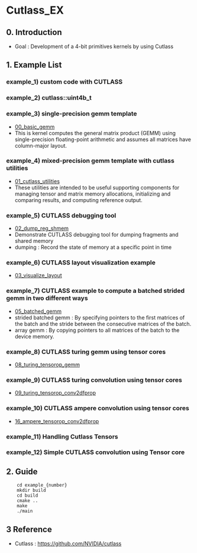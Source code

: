 # Cutlass_EX

## 0. Introduction
- Goal : Development of a 4-bit primitives kernels by using Cutlass

## 1. Example List

### example_1) custom code with CUTLASS

### example_2) cutlass::uint4b_t 

### example_3) single-precision gemm template
- [00_basic_gemm](https://github.com/NVIDIA/cutlass/blob/main/examples/00_basic_gemm/basic_gemm.cu)
- This is kernel computes the general matrix product (GEMM) using single-precision floating-point arithmetic and assumes all matrices have column-major layout.

### example_4) mixed-precision gemm template with cutlass utilities
- [01_cutlass_utilities](https://github.com/NVIDIA/cutlass/blob/main/examples/01_cutlass_utilities/cutlass_utilities.cu)
- These utilities are intended to be useful supporting components for managing tensor and matrix memory allocations, initializing and comparing results, and computing reference output.

### example_5) CUTLASS debugging tool
- [02_dump_reg_shmem](https://github.com/NVIDIA/cutlass/blob/main/examples/02_dump_reg_shmem/dump_reg_shmem.cu)
- Demonstrate CUTLASS debugging tool for dumping fragments and shared memory
- dumping : Record the state of memory at a specific point in time

### example_6) CUTLASS layout visualization example
- [03_visualize_layout](https://github.com/NVIDIA/cutlass/blob/main/examples/03_visualize_layout/visualize_layout.cpp)

### example_7) CUTLASS example to compute a batched strided gemm in two different ways
- [05_batched_gemm](https://github.com/NVIDIA/cutlass/blob/main/examples/05_batched_gemm/batched_gemm.cu)
- strided batched gemm : By specifying pointers to the first matrices of the batch and the stride between the consecutive matrices of the batch.
- array gemm : By copying pointers to all matrices of the batch to the device memory.


### example_8) CUTLASS turing gemm using tensor cores
- [08_turing_tensorop_gemm](https://github.com/NVIDIA/cutlass/blob/main/examples/08_turing_tensorop_gemm/turing_tensorop_gemm.cu)


### example_9) CUTLASS turing convolution using tensor cores
- [09_turing_tensorop_conv2dfprop](https://github.com/NVIDIA/cutlass/blob/main/examples/09_turing_tensorop_conv2dfprop/turing_tensorop_conv2dfprop.cu)


### example_10) CUTLASS ampere convolution using tensor cores
- [16_ampere_tensorop_conv2dfprop](https://github.com/NVIDIA/cutlass/blob/main/examples/16_ampere_tensorop_conv2dfprop/ampere_tensorop_conv2dfprop.cu)

### example_11) Handling Cutlass Tensors

### example_12) Simple CUTLASS convolution using Tensor core


## 2. Guide
```
    cd example_{number}
    mkdir build
    cd build
    cmake ..
    make
    ./main
```



## 3 Reference 
* Cutlass : <https://github.com/NVIDIA/cutlass>